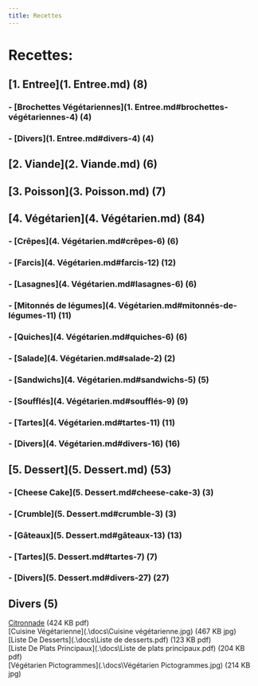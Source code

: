 ```yaml
---
title: Recettes
---  
```

# Recettes:  
## [1. Entree](1. Entree.md) (8)  
### - [Brochettes Végétariennes](1. Entree.md#brochettes-végétariennes-4) (4)  
### - [Divers](1. Entree.md#divers-4) (4)  
## [2. Viande](2. Viande.md) (6)  
## [3. Poisson](3. Poisson.md) (7)  
## [4. Végétarien](4. Végétarien.md) (84)  
### - [Crêpes](4. Végétarien.md#crêpes-6) (6)  
### - [Farcis](4. Végétarien.md#farcis-12) (12)  
### - [Lasagnes](4. Végétarien.md#lasagnes-6) (6)  
### - [Mitonnés de légumes](4. Végétarien.md#mitonnés-de-légumes-11) (11)  
### - [Quiches](4. Végétarien.md#quiches-6) (6)  
### - [Salade](4. Végétarien.md#salade-2) (2)  
### - [Sandwichs](4. Végétarien.md#sandwichs-5) (5)  
### - [Soufflés](4. Végétarien.md#soufflés-9) (9)  
### - [Tartes](4. Végétarien.md#tartes-11) (11)  
### - [Divers](4. Végétarien.md#divers-16) (16)  
## [5. Dessert](5. Dessert.md) (53)  
### - [Cheese Cake](5. Dessert.md#cheese-cake-3) (3)  
### - [Crumble](5. Dessert.md#crumble-3) (3)  
### - [Gâteaux](5. Dessert.md#gâteaux-13) (13)  
### - [Tartes](5. Dessert.md#tartes-7) (7)  
### - [Divers](5. Dessert.md#divers-27) (27)  
## Divers (5)  
[Citronnade](.\docs\Citronnade.pdf) (424 KB pdf)  
[Cuisine Végétarienne](.\docs\Cuisine végétarienne.jpg) (467 KB jpg)  
[Liste De Desserts](.\docs\Liste de desserts.pdf) (123 KB pdf)  
[Liste De Plats Principaux](.\docs\Liste de plats principaux.pdf) (204 KB pdf)  
[Végétarien Pictogrammes](.\docs\Végétarien Pictogrammes.jpg) (214 KB jpg)  
